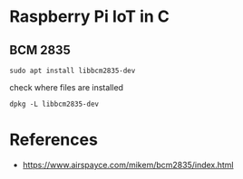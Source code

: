 # Raspberry Pi IoT in C

## BCM 2835

```shell
sudo apt install libbcm2835-dev
```

check where files are installed

```shell
dpkg -L libbcm2835-dev
```

# References
- https://www.airspayce.com/mikem/bcm2835/index.html